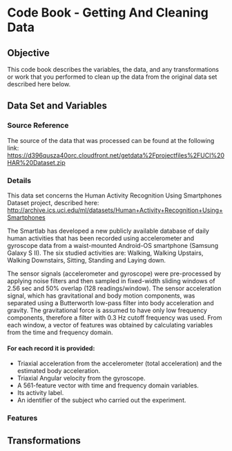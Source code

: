 # Code Book - Getting And Cleaning Data

## Objective
This code book describes the variables, the data, and any transformations or work that you performed to clean up the data from the original data set described here below.

## Data Set and Variables

### Source Reference
The source of the data that was processed can be found at the following link:
https://d396qusza40orc.cloudfront.net/getdata%2Fprojectfiles%2FUCI%20HAR%20Dataset.zip

### Details
This data set concerns the Human Activity Recognition Using Smartphones Dataset project, described here:
http://archive.ics.uci.edu/ml/datasets/Human+Activity+Recognition+Using+Smartphones

The Smartlab has developed a new publicly available database of daily human activities that has been recorded using accelerometer and gyroscope data from a waist-mounted Android-OS smartphone (Samsung Galaxy S II). The six studied activities are: Walking, Walking Upstairs, Walking Downstairs, Sitting, Standing and Laying down.

The sensor signals (accelerometer and gyroscope) were pre-processed by applying noise filters and then sampled in fixed-width sliding windows of 2.56 sec and 50% overlap (128 readings/window). The sensor acceleration signal, which has gravitational and body motion components, was separated using a Butterworth low-pass filter into body acceleration and gravity. The gravitational force is assumed to have only low frequency components, therefore a filter with 0.3 Hz cutoff frequency was used. From each window, a vector of features was obtained by calculating variables from the time and frequency domain. 

#### For each record it is provided:
- Triaxial acceleration from the accelerometer (total acceleration) and the estimated body acceleration.
- Triaxial Angular velocity from the gyroscope. 
- A 561-feature vector with time and frequency domain variables. 
- Its activity label. 
- An identifier of the subject who carried out the experiment.

### Features


## Transformations



